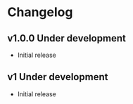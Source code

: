 # Changelog

## v1.0.0 Under development

- Initial release

## v1 Under development

- Initial release

